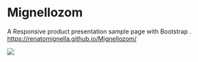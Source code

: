 # Mignellozom

 A Responsive product presentation sample page with Bootstrap  .
 https://renatomignella.github.io/Mignellozom/


![](presentationgif.gif)

